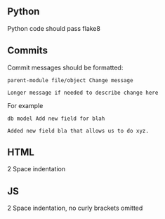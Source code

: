 ## Python

Python code should pass flake8


## Commits

Commit messages should be formatted:

```
parent-module file/object Change message

Longer message if needed to describe change here
```

For example

```
db model Add new field for blah

Added new field bla that allows us to do xyz.
```

## HTML

2 Space indentation

## JS

2 Space indentation, no curly brackets omitted
